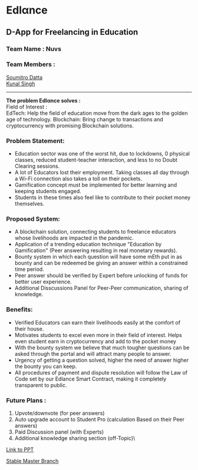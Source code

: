 # Edlαnce
D-App for Freelancing in Education
-----------------------------------
### **Team Name :** Nuvs
### **Team Members :**
[Soumitro Datta](https://github.com/soumi0705)\
[Kunal Singh](https://github.com/kvnal)
- - - - -
**The problem Edlαnce solves :** \
Field of Interest :\
EdTech: Help the field of education move from the dark ages to the golden age of technology.
Blockchain: Bring change to transactions and cryptocurrency with promising Blockchain solutions.

### Problem Statement:
* Education sector was one of the worst hit, due to lockdowns, 0 physical classes, reduced student-teacher interaction, and less to no Doubt Clearing sessions.
* A lot of Educators lost their employment. Taking classes all day through a Wi-Fi connection also takes a toll on their pockets.
* Gamification concept must be implemented for better learning and keeping students engaged.
* Students in these times also feel like to contribute to their pocket money themselves.


### Proposed System:
* A blockchain solution, connecting students to freelance educators whose livelihoods are impacted in the pandemic. 
* Application of a trending education technique "Education by Gamification" (Peer answering resulting in real monetary rewards).
* Bounty system in which each question will have some mEth put in as bounty and can be redeemed be giving an answer within a constrained time period.
* Peer answer should be verified by Expert before unlocking of funds for better user experience.
* Additional Disscussions Panel for Peer-Peer communication, sharing of knowledge.

### Benefits:
* Verified Educators can earn their livelihoods easily at the comfort of their house.
* Motivates students to excel even more in their field of interest. Helps even student earn in cryptocurrency and add to the pocket money
* With the bounty system we believe that much tougher questions can be asked through the portal and will attract many people to answer. 
* Urgency of getting a question solved, higher the need of answer higher the bounty you can keep.
* All procedures of payment and dispute resolution will follow the Law of Code set by our Edlance Smart Contract, making it completely transparent to public.


### Future Plans :
1. Upvote/downvote (for peer answers)
2. Auto upgrade account to Student Pro (calculation Based on their Peer answers)
3. Paid Discussion panel (with Experts)
4. Additional knowledge sharing section (off-Topic)\

[Link to PPT](https://docs.google.com/presentation/d/11hzHx92gPnx3sOkRfBTbXifp00ps7sM7xDixAWLNiwo/edit?usp=sharing) 

[Stable Master Branch](https://github.com/soumi0705/Edlance_/commit/89c9d18fb3af50bee445671b1be23f29ad9c41d8)
<!-- [Link to Video]()
 -->
